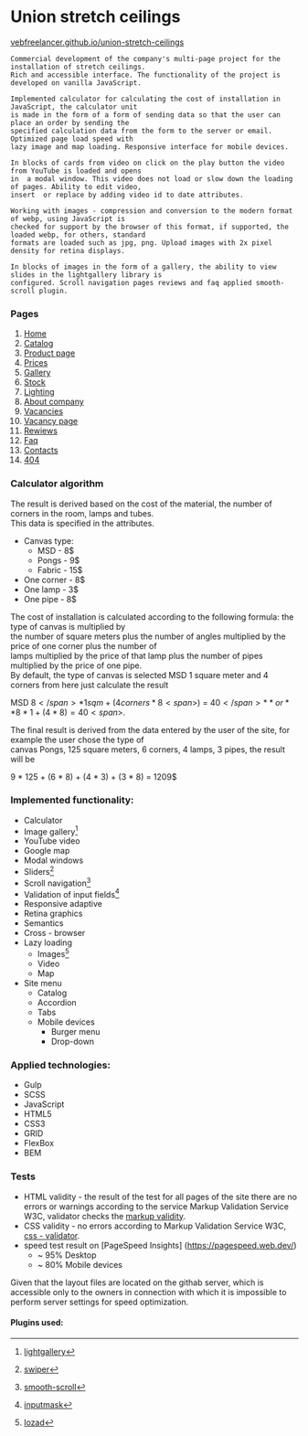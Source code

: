 # Union stretch ceilings
[vebfreelancer.github.io/union-stretch-ceilings](https://vebfreelancer.github.io/union-stretch-ceilings/union/index.html)
```
Commercial development of the company's multi-page project for the installation of stretch ceilings.  
Rich and accessible interface. The functionality of the project is developed on vanilla JavaScript.

Implemented calculator for calculating the cost of installation in JavaScript, the calculator unit  
is made in the form of a form of sending data so that the user can place an order by sending the  
specified calculation data from the form to the server or email. Optimized page load speed with  
lazy image and map loading. Responsive interface for mobile devices.

In blocks of cards from video on click on the play button the video from YouTube is loaded and opens  
in  a modal window. This video does not load or slow down the loading of pages. Ability to edit video,  
insert  or replace by adding video id to date attributes.

Working with images - compression and conversion to the modern format of webp, using JavaScript is  
checked for support by the browser of this format, if supported, the loaded webp, for others, standard  
formats are loaded such as jpg, png. Upload images with 2x pixel density for retina displays.

In blocks of images in the form of a gallery, the ability to view slides in the lightgallery library is  
configured. Scroll navigation pages reviews and faq applied smooth-scroll plugin.
```
### Pages
1. [Home](https://vebfreelancer.github.io/union-stretch-ceilings/union/index.html)
2. [Catalog](https://vebfreelancer.github.io/union-stretch-ceilings/union/catalog.html)
3. [Product page](https://vebfreelancer.github.io/union-stretch-ceilings/union/product.html)
4. [Prices](https://vebfreelancer.github.io/union-stretch-ceilings/union/price.html)
5. [Gallery](https://vebfreelancer.github.io/union-stretch-ceilings/union/gallery.html)
6. [Stock](https://vebfreelancer.github.io/union-stretch-ceilings/union/stock.html)
7. [Lighting](https://vebfreelancer.github.io/union-stretch-ceilings/union/lighting.html)
8. [About company](https://vebfreelancer.github.io/union-stretch-ceilings/union/about.html)
9. [Vacancies](https://vebfreelancer.github.io/union-stretch-ceilings/union/vacancies.html)
10. [Vacancy page](https://vebfreelancer.github.io/union-stretch-ceilings/union/vacancy_page.html)
11. [Rewiews](https://vebfreelancer.github.io/union-stretch-ceilings/union/reviews.html)
12. [Faq](https://vebfreelancer.github.io/union-stretch-ceilings/union/faq.html)
13. [Contacts](https://vebfreelancer.github.io/union-stretch-ceilings/union/contacts.html)
14. [404](https://vebfreelancer.github.io/union-stretch-ceilings/union/404.html)
### Calculator algorithm
The result is derived based on the cost of the material, the number of corners in the room, lamps and tubes.  
This data is specified in the attributes.
- Canvas type:
  - MSD - 8$
  - Pongs - 9$
  - Fabric - 15$
- One corner - 8$
- One lamp - 3$
- One pipe - 8$

The cost of installation is calculated according to the following formula: the type of canvas is multiplied by  
the number of square meters plus the number of angles multiplied by the price of one corner plus the number of  
lamps multiplied by the price of that lamp plus the number of pipes multiplied by the price of one pipe.  
By default, the type of canvas is selected MSD 1 square meter and 4 corners from here just calculate the result

MSD 8<span>$</span> * 1 sq m + (4 corners * 8<span>$</span>) = 40<span>$</span> **or** 8 * 1 + (4 * 8) = 40<span>$</span>.

The final result is derived from the data entered by the user of the site, for example the user chose the type of  
canvas Pongs, 125 square meters, 6 corners, 4 lamps, 3 pipes, the result will be

9 * 125 + (6 * 8) + (4 * 3) + (3 * 8) = 1209<span>$</span>
### Implemented functionality:
- Calculator
- Image gallery[^1]
- YouTube video
- Google map
- Modal windows
- Sliders[^2]
- Scroll navigation[^3]
- Validation of input fields[^4]
- Responsive adaptive
- Retina graphics
- Semantics
- Cross - browser
- Lazy loading
  - Images[^5]
  - Video
  - Map
- Site menu
  - Catalog
  - Accordion
  - Tabs
  - Mobile devices
    - Burger menu
    - Drop-down 
### Applied technologies:
- Gulp
- SCSS
- JavaScript
- HTML5
- CSS3
- GRID
- FlexBox
- BEM
### Tests
- HTML validity - the result of the test for all pages of the site there are no errors or warnings according to the service Markup Validation Service W3C, validator checks the [markup validity](https://validator.w3.org/#validate_by_uri).
- CSS validity - no errors according to Markup Validation Service W3C, [css - validator](https://jigsaw.w3.org/css-validator/).
- speed test result on [PageSpeed Insights] (https://pagespeed.web.dev/)
  - ~ 95% Desktop
  - ~ 80% Mobile devices

Given that the layout files are located on the githab server, which is accessible only to the owners in connection with which it is impossible to perform server settings for speed optimization.
#### Plugins used:
[^1]: [lightgallery](https://sachinchoolur.github.io/lightgallery.js/)
[^2]: [swiper](https://swiperjs.com/)
[^3]: [smooth-scroll](https://github.com/cferdinandi/smooth-scroll)
[^4]: [inputmask](https://github.com/RobinHerbots/Inputmask)
[^5]: [lozad](https://apoorv.pro/lozad.js/)
